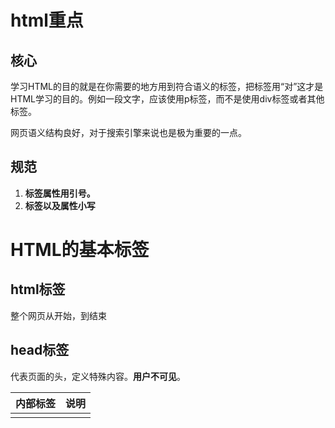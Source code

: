 # html重点

## 核心

学习HTML的目的就是在你需要的地方用到符合语义的标签，把标签用“对”这才是HTML学习的目的。例如一段文字，应该使用p标签，而不是使用div标签或者其他标签。

网页语义结构良好，对于搜索引擎来说也是极为重要的一点。

## 规范

1. **标签属性用引号。**
2. **标签以及属性小写**

# HTML的基本标签

## html标签

整个网页从<html>开始，到</html>结束

## head标签

代表页面的头，定义特殊内容。**用户不可见**。

| <head>内部标签 | 说明                                                       |
| :------------- | :--------------------------------------------------------- |
| <title>        | 定义网页的标题                                             |
| <meta>         | 定义网页的基本信息（供搜索引擎）                           |
| <style>        | 定义CSS样式                                                |
| <link>         | 链接外部CSS文件或脚本文件                                  |
| <script>       | 定义脚本语言                                               |
| <base>         | 凡是body里的链接未以"/"开头的，默认都会将此bae里的链接加上 |

## body标签

代表页面的身，定义网页展示内容。**用户可见**。

# 主要body标签

| 标签名   | 英文全称         | 中文解释             |
| :------- | :--------------- | :------------------- |
| div      | division         | 分割（块元素）       |
| span     | span             | 区域（行内元素）     |
|          |                  |                      |
| p        | paragraph        | 段落                 |
| br       | break            | 换行                 |
|          |                  |                      |
| ol       | ordered list     | 有序列表             |
| ul       | unordered list   | 无序列表             |
| li       | list item        | 列表项               |
|          |                  |                      |
| h1~h6    | header1 ~header6 | 标题1~标题6          |
| hr       | horizontal rule  | 水平线               |
|          |                  |                      |
| a        | anchor           | 锚点，超链接         |
| strong   | strong           | 强调（粗体）         |
| em       | emphasized       | 强调（斜体）         |
|          |                  |                      |
| fieldset | fieldset         | 域集                 |
| legend   | legend           | 图例                 |
|          |                  |                      |
| caption  | caption          | （表格、图像等）标题 |
| thead    | table head       | 表头                 |
| tbody    | table body       | 表身                 |
| tfoot    | table foot       | 表脚                 |
| th       | table header     | 表头单元格           |
|          |                  |                      |
| td       | td               | 表身单元格           |

# 段落与文字

## 段落

| 标签      | 语义            | 说明             |
| :-------- | :-------------- | :--------------- |
| <h1>~<h6> | header          | 标题             |
| <p>       | paragraph       | 段落             |
| <br>      | break           | 换行             |
| <hr>      | horizontal rule | 水平线           |
| <div>     | division        | 分割（块元素）   |
| <span>    | span            | 区域（行内元素） |



## 文本格式化

| 标签     | 语义               | 说明 |
| :------- | :----------------- | :--- |
| <strong> | strong（加强）     | 加粗 |
| <em>     | emphasized（强调） | 斜体 |



## 行元素与行内元素

1. HTML元素根据浏览器表现形式分为两类：①块元素；②行内元素；

2. 块元素特点：

    1. 独占一行，排斥其他元素跟其位于同一行，包括块元素和行内元素；
    2. 块元素内部可以容纳其他块元素或行元素；

    **常见块元素有：h1~h6、p、hr、div等**

3. 行内元素特点：

    1. 可以与其他行内元素位于同一行；
    2. 行内内部可以容纳其他行内元素，但不可以容纳块元素，不然会出现无法预知的效果；

    **常见行内元素有：strong、em、span等。**



# 列表

| 标签 | 语义           | 说明     |
| :--- | :------------- | :------- |
| ol   | ordered list   | 有序列表 |
| ul   | unordered list | 无序列表 |
|      |                |          |

**最常用的是无序列表**

~~~html
<ul>
    <li>无序列表项</li>
    <li>无序列表项</li>
    <li>无序列表项</li>
</ul>
~~~

学习了CSS之后，无序列表列表项符号由list-style-type定义



# 表格

## 基本标签

| 标签  | 语义                          | 说明   |
| :---- | :---------------------------- | :----- |
| table | table（表格）                 | 表格   |
| tr    | table row（表格行）           | 行     |
| td    | table data cell（表格单元格） | 单元格 |

**这3者必须要有。**

~~~html
<table>
    <tr>
        <td>单元格1</td>
        <td>单元格2</td>
    </tr>
    <tr>
        <td>单元格1</td>
        <td>单元格2</td>
    </tr>
</table>

<table>和</table>标记着表格的开始和结束，<tr>和</tr>标记着行的开始和结束，在表格中包含几组<tr></tr>就表示该表格为几行。<td>和</td>标记着单元格的开始和结束。
~~~



## 强化语义（结构）标签

| 标签  | 语义         | 说明       |
| :---- | :----------- | :--------- |
| thead | table head   | 表头       |
| tbody | table body   | 表身       |
| tfoot | table foot   | 表脚       |
| th    | table header | 表头单元格 |



## 表格完整结构

表格完整结构应该包括表格标题（caption）、表头（thead）、表身（tbody）和表脚（tfoot）4部分。

表格语义化之后，使得代码更清晰和更利于后期维护。





~~~html
<table>
    <caption>表格标题</caption>
    
    <!--表头-->
    <thead>
        <tr>
            <th>表头单元格1</th>
    		<th>表头单元格2</th>
        </tr>
    </thead>
    
    <!--表身-->
    <tbody>
        <tr>
            <td>标准单元格1</td>
            <td>标准单元格2</td>
        </tr>
        <tr>
            <td>标准单元格1</td>
            <td>标准单元格2</td>
        </tr>
    </tbody>

    <!--表脚-->
    <tfoot>
        <tr>
            <td>标准单元格1</td>
            <td>标准单元格2</td>
        </tr>
    </tfoot>
</table>
~~~



## 合并行、列

### 行

~~~html
<body>
    <table>
        <!--第1行-->
        <tr>
            <td>姓名:</td>
            <td>小明</td>
        </tr>
        
        <!--第2行-->
        <tr>
            <td rowspan="2">喜欢水果:</td>
            <td>苹果</td>
        </tr>

        <!--第3行-->
        <tr>
            <td>香蕉</td>
        </tr>
    </table>
</body>
</html>
~~~

![](https://imgconvert.csdnimg.cn/aHR0cDovL3d3dy5sdnllc3R1ZHkuY29tL0FwcF9pbWFnZXMvbGVzc29uL2hqLzYtNS0xLnBuZw?x-oss-process=image/format,png)

### 列

~~~html
<body>
    <table>
        <!--第1行-->
        <tr>
            <td colspan="2">绿叶学习网精品教程</td>
        </tr>

        <!--第2行-->
        <tr>
            <td>HTML教程</td>
            <td>CSS教程</td>
        </tr>

        <!--第3行-->
        <tr>
            <td>jQuery教程</td>
            <td>SEO教程</td>
        </tr>
    </table>
</body>
~~~

![](https://imgconvert.csdnimg.cn/aHR0cDovL3d3dy5sdnllc3R1ZHkuY29tL0FwcF9pbWFnZXMvbGVzc29uL2hqLzYtNi0xLnBuZw?x-oss-process=image/format,png)



# 图像

## 自闭合标签

在HTML中，图像标签为<img>。<img>是一个自闭合标签。[img标签](http://www.lvyestudy.com/les_hj/hj_7.1.aspx)只需要掌握3个属性就可以了：src、alt、title。

## 语法

~~~html
<img src="图片地址" alt="图片描述（给搜索引擎看）" title="图片描述（给用户看）"/>
~~~



## 属性

| 属性  | 说明                       |
| :---- | :------------------------- |
| src   | 图像的文件地址             |
| alt   | 图片显示不出来时的提示文字 |
| title | 鼠标移到图片上的提示文字   |

src和alt这两个属性是img标签必不可少的属性。



# 链接

## 语法

~~~html
<a href="链接地址" target="目标窗口的打开方式"/>
~~~

## 属性

| target属性值 | 说明                           |
| :----------- | :----------------------------- |
| _self        | 默认方式，即在当前窗口打开链接 |
| _blank       | 在一个全新的空白窗口中打开链接 |

## 分类

1. 外部链接
2. 内部链接
    1. 内部页面链接；
    2. 锚点链接；

锚点链接，就是点击某一个超链接，它就会跳到当前页面的某一部分。如下例：

~~~html
<body>
    <div>
        <a href="#music">推荐音乐</a><br />
        <a href="#movie">推荐电影</a><br />
        <a href="#article">推荐文章</a><br />
    </div>
    ……<br />
    ……<br />
    ……<br />
    ……<br />
    ……<br />
    ……<br />
    <div id="music">
        <h3>推荐音乐</h3>
        <ul>
            <li>林俊杰-被风吹过的下图</li>
            <li>曲婉婷-在我的歌声里</li>
            <li>许嵩-灰色头像</li>
        </ul>
    </div>
    ……<br />
    ……<br />
    ……<br />
    ……<br />
    ……<br />
    ……<br />
    <div id="movie">
        <h3>推荐电影</h3>
        <ul>
            <li>蜘蛛侠系列</li>
            <li>钢铁侠系统</li>
            <li>复仇者联盟</li>
        </ul>
    </div>
    ……<br />
    ……<br />
    ……<br />
    ……<br />
    ……<br />
    ……<br />
    <div id="article">
        <h3>推荐文章</h3>
        <ul>
            <li>朱自清-荷塘月色</li>
            <li>余光中-乡愁</li>
            <li>鲁迅-阿Q正传</li>
        </ul>
    </div>
</body>
~~~

只要我们点击“推荐音乐”、“推荐电影”和“推荐文章”这三个超链接，滚动条就会滚动到相应的版块。



# 表单

## 基本标签

表单标签共有4个：<input>、<textarea>、<select>和<option>。其中<select>和<option>是配合使用的。

## input

~~~html
<input type="表单类型"/>
~~~

## textarea

~~~html
<textarea rows="行数" cols="列数">多行文本框内容</textarea>
~~~

## 文本框的选择

单行文本框和密码文本框使用<input>标签，而多行文本框使用<textarea>标签。

### 单行文本框

~~~html
<input type="text" value="默认文字" size="文本框长度" maxlength="最多输入字符数"/>
~~~

### 密码文本框

~~~html
<input type="password">
~~~

### 多行文本框

~~~html
<textarea rows="行数" cols="列数">多行文本框内容</textarea>
~~~

## select与option

~~~html
<select multiple="mutiple" size="可见列表项的数目">
    <option value="选项值" selected="selected">选项显示的内容</option>
    <option value="选项值">选项显示的内容</option>
</select>
~~~

## 关于name-value

一般都在表单中定义name，对于value一般时选择时指定value，若是文本则不写value，交由默认处理（value=用户输入）。

name-value相当于键值对，适用于提交数据给后台使用。

# 浮动框架

## 认识

可以完全由设计者定义宽度和高度，并且可以放置在一个网页的任何位置

## 语法

~~~html
<iframe src="浮动框架的源文件" width="浮动框架的宽" height="浮动框架的高" scrolling="取值"></iframe>
~~~

1. src属性是iframe的必须属性，它定义浮动框架页面的源文件地址。

2. 浮动框架的宽度和高度都是以像素为单位。width和height这2个都是可选属性。

    

3. | scrolling属性值 | 说明                                                         |
    | :-------------- | :----------------------------------------------------------- |
    | auto            | 默认值，整个表格在浏览器页面中左对齐                         |
    | yes             | 总是显示滚动条，即使页面内容不足以撑满框架范围，滚动条的位置也预留 |
    | no              | 在任何情况下都不显示滚动条                                   |



# html5

## 新增标签

- `header` --- 头部标签
- `nav` --- 导航标签
- `article` --- 内容标签
- `section` --- 块级标签
- `aside` --- 侧边栏标签
- `footer` --- 尾部标签

![](https://img-blog.csdnimg.cn/20191229132829821.png?x-oss-process=image/watermark,type_ZmFuZ3poZW5naGVpdGk,shadow_10,text_aHR0cHM6Ly9ibG9nLmNzZG4ubmV0L3d1eXhpbnU=,size_16,color_FFFFFF,t_70)

## 允许部分属性的属性值省略

| 省略形式 | 等价于               | 作用           |
| -------- | -------------------- | -------------- |
| checked  | checked=checked"     | 默认选中       |
| readonly | readonly="readonly"  | 只读，不可修改 |
| defer    | defer="defer"        |                |
| ismap    | ismap="ismap"        |                |
| nohref   | nohref="nohref"      |                |
| noshade  | noshade="noshade"    |                |
| nowrap   | nowrap="nowrap"      |                |
| selected | selected="selected"  |                |
| disabled | disabled="disableci" | 只读且不可选中 |
| multiple | multiple="multiple"  |                |
| noresize | noresize="disabled"  |                |

![](https://img-blog.csdnimg.cn/20191229133014181.png?x-oss-process=image/watermark,type_ZmFuZ3poZW5naGVpdGk,shadow_10,text_aHR0cHM6Ly9ibG9nLmNzZG4ubmV0L3d1eXhpbnU=,size_16,color_FFFFFF,t_70)

![](https://img-blog.csdnimg.cn/20191229133048182.png?x-oss-process=image/watermark,type_ZmFuZ3poZW5naGVpdGk,shadow_10,text_aHR0cHM6Ly9ibG9nLmNzZG4ubmV0L3d1eXhpbnU=,size_16,color_FFFFFF,t_70)



# 运用html

## id与class

### 认识

id和class是HTML元素中两个最基本的公共属性。

一般情况下，id和class都用来选择（定位）元素，以便进行CSS操作或者JavaScript操作。

### id

id属性具有唯一性，也就是说在一个页面中相同的id只允许出现一次。

W3C建议，对 于页面关键的结构或者大结构，我们才使用id。所谓的关键结构，指的是诸如LOGO、导航、 主体内容、底部信息栏等结构

### class

如果你要为两个或者两个以上元素定义相同的样式，建议使用class属性。因为这样可以 减少大量的重复代码。

### 总结

1. 对于页面关键结构，建议使用id；
2. 对于小地方，建议 使用class。

就算我们不需要对关键结构进行CSS操作或者JavaScript操作，也建议加上id.以便搜索引擎识别页面结构。



## 浏览器标题栏小图标

在head标签添加一个link标签即可

~~~html
<link rel="icon" href="favicon.icon"/>
~~~

1. rel的取值是固定形式
2. href属性取值为小图标的地址。**相对路径**
3. 小图标格式是.ico（网站：在线icon）

## 尽量使用语义化标签

div和span没有任何语义,正是因为没有语义，这两个标签一般都是配合CSS来定义元素 样式的。

## 标题语义化

1. 一个页面只能有一个h1标签。
2. hl ~ h6之间不要断层。
3. 不要用h1 ~ h6来定义样式。
4. 不要用div来代替h1 ~ h6.

## 图片语义化

1.  alt属性和title属性。

    1. alt与src一定要写
    2. title尽量写

2. figure 元素和 figcaption 元素。

    在实际开发中， 对于“图片+图注”效果，我们都建议使用figure和figcaption这两个元素来实现，从而使 得页面的语义更加良好。

    ~~~html
    <figure>
        <img src="" alt=""/>
        <figcaption></figcaption>
    </figure>
    ~~~

    1. figure元素用于包含图片和图注，
    2. figcaption元素用于表示图注文字。

## 表格语义化

在实际开发中，我们不建议使用表格布局，应该使用浮动布局或者定位布局。虽然表格拿来做布局的方式被抛弃了，但是这并没有说明表格就一无是处了。

~~~html
<!DOCTYPE html>
<html xmlns="http://www.w3.org/1999/xhtml">
<head>
    <title></title>
    <style type="text/css">
        table, thead, tbody, tfoot, th, td 
        {
            border: 1px dashed gray;
        }
    </style>
</head>
<body>
    <table>
        <caption>考试成绩表</caption>
        <thead>
            <tr>
                <th>姓名</th>
                <th>语文</th>
                <th>英语</th>
                <th>数学</th>
            </tr>
        </thead>
        <tbody>
            <tr>
                <td>小明</td>
                <td>80</td>
                <td>80</td>
                <td>80</td>
            </tr>
            <tr>
                <td>小红</td>
                <td>90</td>
                <td>90</td>
                <td>90</td>
            </tr>
            <tr>
                <td>小杰</td>
                <td>100</td>
                <td>100</td>
                <td>100</td>
            </tr>
        </tbody>
        <tfoot>
            <tr>
                <td>平均</td>
                <td>90</td>
                <td>90</td>
                <td>90</td>
            </tr>
        </tfoot>
    </table>
</body>
</html>
~~~

对于theadx tbody和tfoot这3个标签，不一定能够全部都用得上，例如tfoot就很少用。 一般情况下，我们都是根据实际需要来使用这3个标签的。



## 表单语义化

### label 标签。

语法：`<label for=""> 说明性文字 </label>`。其中for属性值为所关联的**表单元素的id**

label标签的for属性有两个作用:

1. 语义上绑定了 label元素和表单元素。
2. 增强了鼠标可用性。也就是说我们点击label中的文本时，其所关联的表单元素也会 获得焦点。

对比使用：

~~~html
<!DOCTYPE html>
<html xmlns="http://www.w3.org/1999/xhtml">
<head>
    <title></title>
</head>
<body>
    <div>
        <input id="Radio1" type="radio"/>单选框
        <input id="Checkbox1" type="checkbox" />复选框
    </div>
    <hr />
    <div>
        <input id="rdo" name="rdo" type="radio"/><label for="rdo">单选框</label>
        <input id="cbk" name="cbk" type="checkbox" /><label for="cbk">复选框</label>
    </div>
</body>
</html>
~~~

两种关联方式：

~~~html
<input id="cbk" type="checkbox" /><label for="cbk"> 复选框 </label> 

<label>复选框<input id="cbk" type="checkbox"/></label>
~~~

1. 需要for指定id
2. 不需要for指定，但指定元素需要成为<lebel>的子元素

### fieldset 标签和 legend 标签

使用fieldset和legend标签有两个作用

1. 增强表单的语义。
2. 可以定义fieldset元素的disabled属性来禁用整个组中的表单元素。
3. 美观

~~~html
<!DOCTYPE html>
<html xmlns="http://www.w3.org/1999/xhtml">
 
<head>
    <title></title>
</head>
 
<body>
    <form action="index.aspx" method="post">
        <fieldset>
            <legend>登录绿叶学习网</legend>
            <p>
                <label for="name"> 账号：</1abel><input type="text" id="name" name="name" />
            </p>
            <label for="pwd"> 密码：</label><input type="password" id="pwd" name="pwd" />
            </p>
            <input type="checkbox" id="remember-me" name="remember-me" /> <label for="remember-me"> 记住我 </label>
            <input type="submit" value="登录" />
 
        </fieldset>
    </form>
</body>

</html>
~~~



## 其他细节

1. 换行符`<br/>`，应该用在`<p></p>`标签内部
2. 尽量使用无序列表
3. 对于<strong>和<em>，用于增强语义，而不是增加样式
4. <del>与<ins>，是配合使用的。但实际上对于样式还是由css来搞定。
5. img标签在需要识别时运用（如图标可以被点击），不需要被识别时，用css显示背景图片即可。
6. 在表单中可以使用input的type属性中的button，但其他位置最好还是直接使用button标签